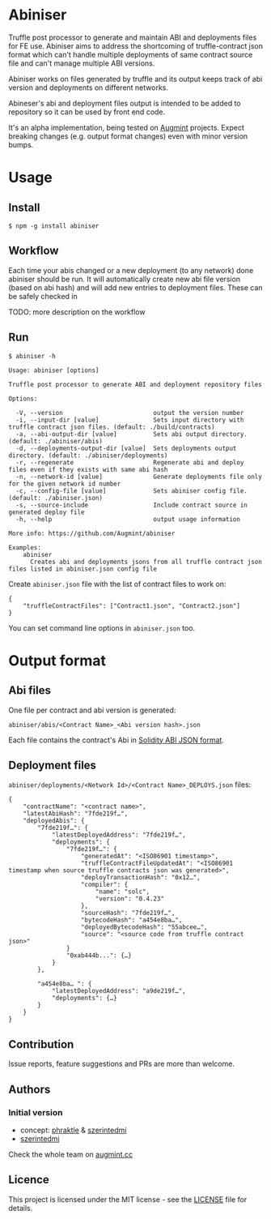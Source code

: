 # Abiniser

Truffle post processor to generate and maintain ABI and deployments files for FE use. Abiniser aims to address the shortcoming of truffle-contract json format which can't handle multiple deployments of same contract source file and can't manage multiple ABI versions.

Abiniser works on files generated by truffle and its output keeps track of abi version and deployments on different networks.

Abineser's abi and deployment files output is intended to be added to repository so it can be used by front end code.

It's an alpha implementation, being tested on [Augmint](https://github.com/Augmint) projects. Expect breaking changes (e.g. output format changes) even with minor version bumps.

# Usage

## Install

```
$ npm -g install abiniser
```

## Workflow

Each time your abis changed or a new deployment (to any network) done abiniser should be run. It will automatically create new abi file version (based on abi hash) and will add new entries to deployment files.
These can be safely checked in

TODO: more description on the workflow

## Run

```
$ abiniser -h

Usage: abiniser [options]

Truffle post processor to generate ABI and deployment repository files

Options:

  -V, --version                         output the version number
  -i, --input-dir [value]               Sets input directory with truffle contract json files. (default: ./build/contracts)
  -a, --abi-output-dir [value]          Sets abi output directory. (default: ./abiniser/abis)
  -d, --deployments-output-dir [value]  Sets deployments output directory. (default: ./abiniser/deployments)
  -r, --regenerate                      Regenerate abi and deploy files even if they exists with same abi hash
  -n, --network-id [value]              Generate deployments file only for the given network id number
  -c, --config-file [value]             Sets abiniser config file. (default: ./abiniser.json)
  -s, --source-include                  Include contract source in generated deploy file
  -h, --help                            output usage information

More info: https://github.com/Augmint/abiniser

Examples:
    abiniser
      Creates abi and deployments jsons from all truffle contract json files listed in abiniser.json config file
```

Create `abiniser.json` file with the list of contract files to work on:

```
{
    "truffleContractFiles": ["Contract1.json", "Contract2.json"]
}
```

You can set command line options in `abiniser.json` too.

# Output format

## Abi files

One file per contract and abi version is generated:

`abiniser/abis/<Contract Name>_<Abi version hash>.json`

Each file contains the contract's Abi in [Solidity ABI JSON format](https://solidity.readthedocs.io/en/develop/abi-spec.html#abi-json).

## Deployment files

`abiniser/deployments/<Network Id>/<Contract Name>_DEPLOYS.json` files:

```
{
    "contractName": "<contract name>",
    "latestAbiHash": "7fde219f…",
    "deployedAbis": {
        "7fde219f…": {
            "latestDeployedAddress": "7fde219f…",
            "deployments": {
                "7fde219f…": {
                    "generatedAt": "<ISO86901 timestamp>",
                    "truffleContractFileUpdatedAt": "<ISO86901 timestamp when source truffle contracts json was generated>",
                    "deployTransactionHash": "0x12…",
                    "compiler": {
                        "name": "solc",
                        "version": "0.4.23"
                    },
                    "sourceHash": "7fde219f…",
                    "bytecodeHash": "a454e8ba…",
                    "deployedBytecodeHash": "55abcee…",
                    "source": "<source code from truffle contract json>"
                }
                "0xab444b...": {…}
            }
        },

        "a454e8ba… ": {
            "latestDeployedAddress": "a9de219f…",
            "deployments": {…}
        }
    }
}
```

## Contribution

Issue reports, feature suggestions and PRs are more than welcome.

## Authors

### Initial version

-   concept: [phraktle](https://github.com/phraktle) & [szerintedmi](https://github.com/szerintedmi)
-   [szerintedmi](https://github.com/szerintedmi)

Check the whole team on [augmint.cc](http://www.augmint.cc)

## Licence

This project is licensed under the MIT license - see the [LICENSE](LICENSE) file for details.
